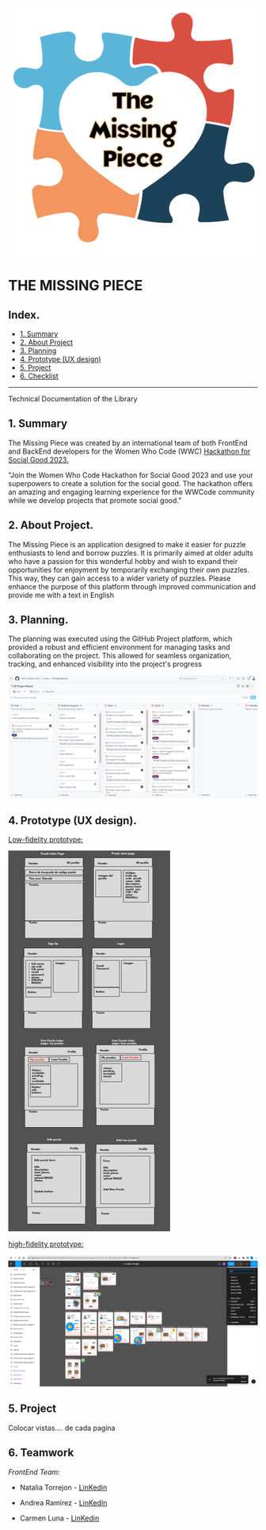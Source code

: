 ![the_missing_piece](./src/assets/logo_title.png)
# THE MISSING PIECE

## Index.

* [1. Summary](#1-Summary)
* [2. About Project](#2-resumen-del-proyecto)
* [3. Planning](#3-Planning)
* [4. Prototype (UX design)](#4-Prototype-(UX-design))
* [5. Project](#5-Project)
* [6. Checklist](#6-checklist)

***
Technical Documentation of the Library

## 1. Summary

The Missing Piece was created by an international team of both FrontEnd and BackEnd developers for the Women Who Code (WWC)  [Hackathon for Social Good 2023.](https://hopin.com/events/wwcode-hackathon-for-social-good/registration) 

"Join the Women Who Code Hackathon for Social Good 2023 and use your superpowers to create a solution for the social good. The hackathon offers an amazing and engaging learning experience for the WWCode community while we develop projects that promote social good."


## 2. About Project.


The Missing Piece is an application designed to make it easier for puzzle enthusiasts to lend and borrow puzzles. It is primarily aimed at older adults who have a passion for this wonderful hobby and wish to expand their opportunities for enjoyment by temporarily exchanging their own puzzles. This way, they can gain access to a wider variety of puzzles. Please enhance the purpose of this platform through improved communication and provide me with a text in English


## 3. Planning.

The planning was executed using the GitHub Project platform, which provided a robust and efficient environment for managing tasks and collaborating on the project. This allowed for seamless organization, tracking, and enhanced visibility into the project's progress

![Planning](./src/assets/git-hub.png)

## 4. Prototype (UX design).

[Low-fidelity prototype:](https://www.figma.com/file/AmoNTo4YhXMvEvzWl4WxxE/Hackathon-Project?type=design&node-id=0-1&mode=design&t=hAI89GhkoRyg8iQQ-0)

![Low-fidelity prototype](./src/assets/low-fidelity-prototype.png)




[high-fidelity prototype:](https://www.figma.com/file/AmoNTo4YhXMvEvzWl4WxxE/Hackathon-Project?type=design&node-id=0-1&mode=design&t=hAI89GhkoRyg8iQQ-0)

![hig-fidelity prototype](./src/assets/high-fidelity-prototype.png)



## 5. Project

Colocar vistas....
de cada pagina




## 6. Teamwork

*FrontEnd Team:*

* Natalia Torrejon - [LinKedin](https://www.linkedin.com/in/natalia-torrejon-developer/)


* Andrea Ramirez - [LinKedin](https://www.linkedin.com/in/paola-andrea-ramirez-quintero/)


* Carmen Luna - [LinKedin](https://www.linkedin.com/in/carmen-luna-cllp/)
